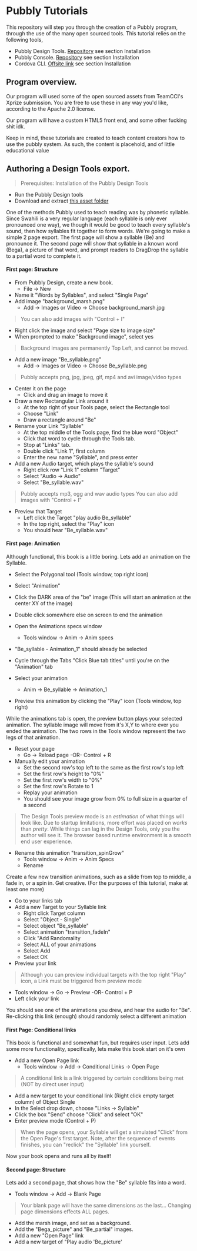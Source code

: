 # Pubbly Tutorials

This repository will step you through the creation of a Pubbly program, through the use of the many open sourced tools. This tutorial relies on the following tools,

* Pubbly Design Tools. [Repository]() see section Installation
* Pubbly Console. [Repository]() see section Installation
* Cordova CLI. [Offsite link]() see section Installation

## Program overview.

Our program will used some of the open sourced assets from TeamCCI's Xprize submission. You are free to use these in any way you'd like, according to the Apache 2.0 license.

Our program will have a custom HTML5 front end, and some other fucking shit idk.

Keep in mind, these tutorials are created to teach content creators how to use the pubbly system. As such, the content is placehold, and of little educational value

## Authoring a Design Tools export.

> Prerequisites: Installation of the Pubbly Design Tools

* Run the Pubbly Design tools
* Download and extract [this asset folder]()

One of the methods Pubbly used to teach reading was by phonetic syllable. Since Swahili is a very regular language (each syllable is only ever pronounced one way), we though it would be good to teach every syllable's sound, then how syllables fit together to form words. We're going to make a simple 2 page export. The first page will show a syllable (Be) and pronounce it. The second page will show that syllable in a known word (Bega), a picture of that word, and prompt readers to DragDrop the syllable to a partial word to complete it.

#### First page: Structure

* From Pubbly Design, create a new book.
    * File -> New
* Name it "Words by Syllables", and select "Single Page"
* Add image "background_marsh.png"
    * Add -> Images or Video -> Choose background_marsh.jpg
> You can also add images with "Control + I"
* Right click the image and select "Page size to image size"
* When prompted to make "Background image", select yes
> Background images are permanently Top Left, and cannot be moved.
* Add a new image "Be_syllable.png"
    * Add -> Images or Video -> Choose Be_syllable.png
> Pubbly accepts png, jpg, jpeg, gif, mp4 and avi image/video types
* Center it on the page
    * Click and drag an image to move it
* Draw a new Rectangular Link around it
    * At the top right of your Tools page, select the Rectangle tool
    * Choose "Link"
    * Draw a rectangle around "Be"
* Rename your Link "Syllable"
    * At the top middle of the Tools page, find the blue word "Object"
    * Click that word to cycle through the Tools tab.
    * Stop at "Links" tab.
    * Double click "Link 1", first column
    * Enter the new name "Syllable", and press enter
* Add a new Audio target, which plays the syllable's sound
    * Right click row "Link 1" column "Target"
    * Select "Audio -> Audio"
    * Select "Be_syllable.wav"
> Pubbly accepts mp3, ogg and wav audio types
> You can also add images with "Control + I"
* Preview that Target
    * Left click the Target "play audio Be_syllable"
    * In the top right, select the "Play" icon
    * You should hear "Be_syllable.wav"

#### First page: Animation

Although functional, this book is a little boring. Lets add an animation on the Syllable.

* Select the Polygonal tool (Tools window, top right icon)
* Select "Animation"
* Click the DARK area of the "be" image (This will start an animation at the center XY of the image)
* Double click somewhere else on screen to end the animation


* Open the Animations specs window
    * Tools window -> Anim -> Anim specs
* "Be_syllable - Animation_1" should already be selected

* Cycle through the Tabs "Click Blue tab titles" until you're on the "Animation" tab
* Select your animation 
    * Anim -> Be_syllable -> Animation_1
* Preview this animation by clicking the "Play" icon (Tools window, top right)

While the animations tab is open, the preview button plays your selected animation. The syllable image will move from it's X,Y to where ever you ended the animation. The two rows in the Tools window represent the two legs of that animation.

* Reset your page
    * Go -> Reload page -OR- Control + R
* Manually edit your animation
    * Set the second row's top left to the same as the first row's top left
    * Set the first row's height to "0%"
    * Set the first row's width to "0%"
    * Set the first row's Rotate to 1
    * Replay your animation
    * You should see your image grow from 0% to full size in a quarter of a second
> The Design Tools preview mode is an _estimation_ of what things will look like. Due to startup limitations, more effort was placed on _works_ than _pretty_. While things can lag in the Design Tools, only you the author will see it. The browser based runtime environment is a smooth end user experience.
* Rename this animation "transition_spinGrow"
    * Tools window -> Anim -> Anim Specs
    * Rename

Create a few new transition animations, such as a slide from top to middle, a fade in, or a spin in. Get creative. (For the purposes of this tutorial, make at least one more)

* Go to your links tab
* Add a new Target to your Syllable link
    * Right click Target column
    * Select "Object - Single"
    * Select object "Be_syllable"
    * Select animation "transition_fadeIn"
    * Click "Add Randomality
    * Select ALL of your animations
    * Select Add
    * Select OK
* Preview your link
> Although you can preview individual targets with the top right "Play" icon, a Link must be triggered from preview mode
* Tools window -> Go -> Preview -OR- Control + P
* Left click your link
    
You should see one of the animations you drew, and hear the audio for "Be". Re-clicking this link (enough) should randomly select a different animation

#### First Page: Conditional links

This book is functional and somewhat fun, but requires user input. Lets add some more functionality, specifically, lets make this book start on it's own

* Add a new Open Page link
    * Tools window -> Add -> Conditional Links -> Open Page
> A conditional link is a link triggered by certain conditions being met (NOT by direct user input)
* Add a new target to your conditional link (Right click empty target column) of Object Single
* In the Select drop down, choose "Links -> Syllable"
* Click the box "Send" choose "Click" and select "OK"
* Enter preview mode (Control + P)

> When the page opens, your Syllable will get a simulated "Click" from the Open Page's first target. Note, after the sequence of events finishes, you can "reclick" the "Syllable" link yourself.

Now your book opens and runs all by itself!

#### Second page: Structure

Lets add a second page, that shows how the "Be" syllable fits into a word.

* Tools window -> Add -> Blank Page
> Your blank page will have the same dimensions as the last... Changing page dimensions effects ALL pages.
* Add the marsh image, and set as a background.
* Add the "Bega_picture" and "Be_partial" images.
* Add a new "Open Page" link
* Add a new target of "Play audio 'Be_picture'

> 
